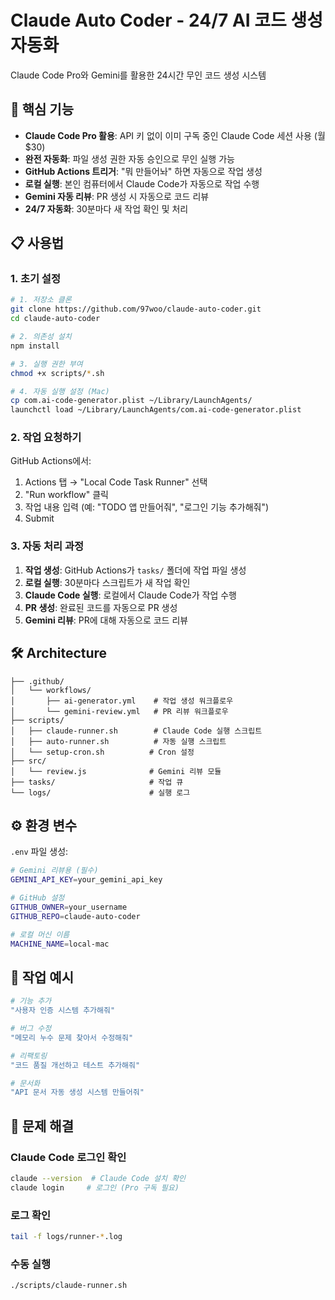 # Claude Auto Coder - 24/7 AI 코드 생성 자동화

Claude Code Pro와 Gemini를 활용한 24시간 무인 코드 생성 시스템

## 🚀 핵심 기능

- **Claude Code Pro 활용**: API 키 없이 이미 구독 중인 Claude Code 세션 사용 (월 $30)
- **완전 자동화**: 파일 생성 권한 자동 승인으로 무인 실행 가능
- **GitHub Actions 트리거**: "뭐 만들어놔" 하면 자동으로 작업 생성
- **로컬 실행**: 본인 컴퓨터에서 Claude Code가 자동으로 작업 수행
- **Gemini 자동 리뷰**: PR 생성 시 자동으로 코드 리뷰
- **24/7 자동화**: 30분마다 새 작업 확인 및 처리

## 📋 사용법

### 1. 초기 설정

```bash
# 1. 저장소 클론
git clone https://github.com/97woo/claude-auto-coder.git
cd claude-auto-coder

# 2. 의존성 설치
npm install

# 3. 실행 권한 부여
chmod +x scripts/*.sh

# 4. 자동 실행 설정 (Mac)
cp com.ai-code-generator.plist ~/Library/LaunchAgents/
launchctl load ~/Library/LaunchAgents/com.ai-code-generator.plist
```

### 2. 작업 요청하기

GitHub Actions에서:
1. Actions 탭 → "Local Code Task Runner" 선택
2. "Run workflow" 클릭
3. 작업 내용 입력 (예: "TODO 앱 만들어줘", "로그인 기능 추가해줘")
4. Submit

### 3. 자동 처리 과정

1. **작업 생성**: GitHub Actions가 `tasks/` 폴더에 작업 파일 생성
2. **로컬 실행**: 30분마다 스크립트가 새 작업 확인
3. **Claude Code 실행**: 로컬에서 Claude Code가 작업 수행
4. **PR 생성**: 완료된 코드를 자동으로 PR 생성
5. **Gemini 리뷰**: PR에 대해 자동으로 코드 리뷰

## 🛠 Architecture

```
├── .github/
│   └── workflows/      
│       ├── ai-generator.yml    # 작업 생성 워크플로우
│       └── gemini-review.yml   # PR 리뷰 워크플로우
├── scripts/
│   ├── claude-runner.sh        # Claude Code 실행 스크립트
│   ├── auto-runner.sh          # 자동 실행 스크립트
│   └── setup-cron.sh          # Cron 설정
├── src/
│   └── review.js              # Gemini 리뷰 모듈
├── tasks/                     # 작업 큐
└── logs/                      # 실행 로그
```

## ⚙️ 환경 변수

`.env` 파일 생성:
```bash
# Gemini 리뷰용 (필수)
GEMINI_API_KEY=your_gemini_api_key

# GitHub 설정
GITHUB_OWNER=your_username
GITHUB_REPO=claude-auto-coder

# 로컬 머신 이름
MACHINE_NAME=local-mac
```

## 📝 작업 예시

```bash
# 기능 추가
"사용자 인증 시스템 추가해줘"

# 버그 수정
"메모리 누수 문제 찾아서 수정해줘"

# 리팩토링
"코드 품질 개선하고 테스트 추가해줘"

# 문서화
"API 문서 자동 생성 시스템 만들어줘"
```

## 🔧 문제 해결

### Claude Code 로그인 확인
```bash
claude --version  # Claude Code 설치 확인
claude login     # 로그인 (Pro 구독 필요)
```

### 로그 확인
```bash
tail -f logs/runner-*.log
```

### 수동 실행
```bash
./scripts/claude-runner.sh
```